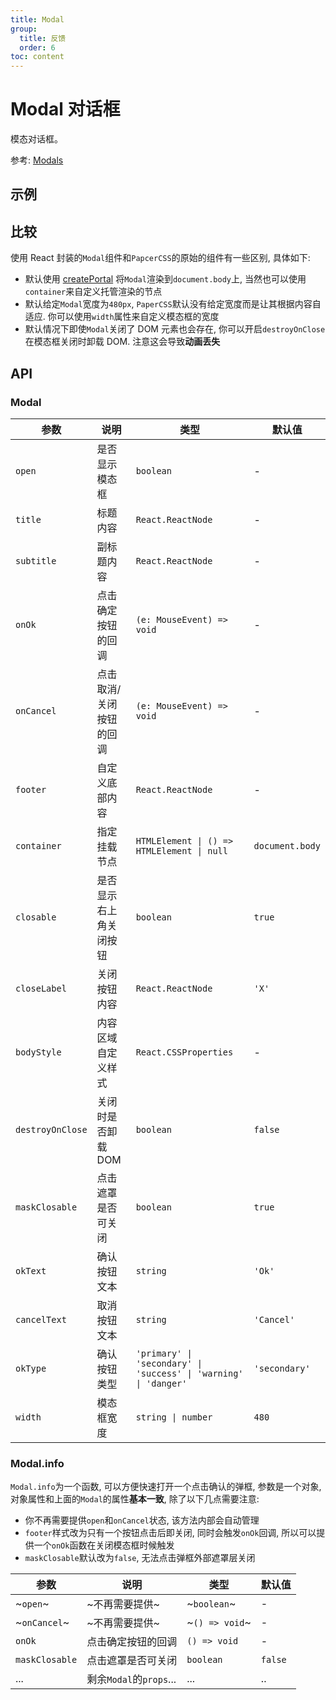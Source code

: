 ```yaml
---
title: Modal
group:
  title: 反馈
  order: 6
toc: content
---
```


# Modal 对话框

模态对话框。

参考: [Modals](https://www.getpapercss.com/docs/components/modals/)

## 示例

<code src="./demos/ModalBase.tsx" title="基本" description="基本的对话框" iframe="true"></code>
<code src="./demos/ModalFooter.tsx" title="自定义页脚" description="使用`footer`自定义页脚, 如果不需要页脚可以设置为`null`" iframe="true"></code>
<code src="./demos/ModalInfo.tsx" title="静态方法" description="可以使用`Modal.info({ ... })`来快速打开一个模态框" iframe="true"></code>

## 比较

使用 React 封装的`Modal`组件和`PapcerCSS`的原始的组件有一些区别, 具体如下:

- 默认使用 [createPortal](https://react.dev/reference/react-dom/createPortal) 将`Modal`渲染到`document.body`上, 当然也可以使用`container`来自定义托管渲染的节点
- 默认给定`Modal`宽度为`480px`, `PaperCSS`默认没有给定宽度而是让其根据内容自适应. 你可以使用`width`属性来自定义模态框的宽度
- 默认情况下即使`Modal`关闭了 DOM 元素也会存在, 你可以开启`destroyOnClose`在模态框关闭时卸载 DOM. 注意这会导致**动画丢失**

## API

### Modal

| 参数             | 说明                    | 类型                                                             | 默认值          |
| ---------------- | ----------------------- | ---------------------------------------------------------------- | --------------- |
| `open`           | 是否显示模态框          | `boolean`                                                        | -               |
| `title`          | 标题内容                | `React.ReactNode`                                                | -               |
| `subtitle`       | 副标题内容              | `React.ReactNode`                                                | -               |
| `onOk`           | 点击确定按钮的回调      | `(e: MouseEvent) => void`                                        | -               |
| `onCancel`       | 点击取消/关闭按钮的回调 | `(e: MouseEvent) => void`                                        | -               |
| `footer`         | 自定义底部内容          | `React.ReactNode`                                                | -               |
| `container`      | 指定挂载节点            | `HTMLElement \| () => HTMLElement \| null`                       | `document.body` |
| `closable`       | 是否显示右上角关闭按钮  | `boolean`                                                        | `true`          |
| `closeLabel`     | 关闭按钮内容            | `React.ReactNode`                                                | `'X'`           |
| `bodyStyle`      | 内容区域自定义样式      | `React.CSSProperties`                                            | -               |
| `destroyOnClose` | 关闭时是否卸载 DOM      | `boolean`                                                        | `false`         |
| `maskClosable`   | 点击遮罩是否可关闭      | `boolean`                                                        | `true`          |
| `okText`         | 确认按钮文本            | `string`                                                         | `'Ok'`          |
| `cancelText`     | 取消按钮文本            | `string`                                                         | `'Cancel'`      |
| `okType`         | 确认按钮类型            | `'primary' \| 'secondary' \| 'success' \| 'warning' \| 'danger'` | `'secondary'`   |
| `width`          | 模态框宽度              | `string \| number`                                               | `480`           |

### Modal.info

`Modal.info`为一个函数, 可以方便快速打开一个点击确认的弹框, 参数是一个对象, 对象属性和上面的`Modal`的属性**基本一致**, 除了以下几点需要注意:

- 你不再需要提供`open`和`onCancel`状态, 该方法内部会自动管理
- `footer`样式改为只有一个按钮点击后即关闭, 同时会触发`onOk`回调, 所以可以提供一个`onOk`函数在关闭模态框时候触发
- `maskClosable`默认改为`false`, 无法点击弹框外部遮罩层关闭

| 参数           | 说明                    | 类型           | 默认值  |
| -------------- | ----------------------- | -------------- | ------- |
| ~`open`~       | ~不再需要提供~          | ~`boolean`~    | -       |
| ~`onCancel`~   | ~不再需要提供~          | ~`() => void`~ | -       |
| `onOk`         | 点击确定按钮的回调      | `() => void`   | -       |
| `maskClosable` | 点击遮罩是否可关闭      | `boolean`      | `false` |
| ...            | 剩余`Modal`的`props`... | ...            | ..      |
